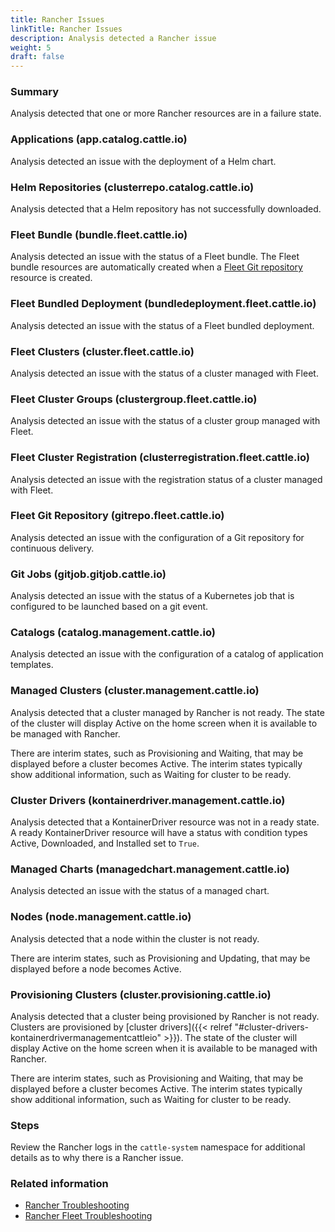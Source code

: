```yaml
---
title: Rancher Issues
linkTitle: Rancher Issues
description: Analysis detected a Rancher issue
weight: 5
draft: false
---
```


### Summary
Analysis detected that one or more Rancher resources are in a failure state.

### Applications (app.catalog.cattle.io)
Analysis detected an issue with the deployment of a Helm chart.

### Helm Repositories (clusterrepo.catalog.cattle.io)
Analysis detected that a Helm repository has not successfully downloaded.

### Fleet Bundle (bundle.fleet.cattle.io)
Analysis detected an issue with the status of a Fleet bundle. The Fleet bundle resources are automatically created when a [Fleet Git repository](#fleet-git-repository-gitrepofleetcattleio) resource is created.

### Fleet Bundled Deployment (bundledeployment.fleet.cattle.io)
Analysis detected an issue with the status of a Fleet bundled deployment.

### Fleet Clusters (cluster.fleet.cattle.io)
Analysis detected an issue with the status of a cluster managed with Fleet.

### Fleet Cluster Groups (clustergroup.fleet.cattle.io)
Analysis detected an issue with the status of a cluster group managed with Fleet.

### Fleet Cluster Registration (clusterregistration.fleet.cattle.io)
Analysis detected an issue with the registration status of a cluster managed with Fleet.

### Fleet Git Repository (gitrepo.fleet.cattle.io)
Analysis detected an issue with the configuration of a Git repository for continuous delivery.

### Git Jobs (gitjob.gitjob.cattle.io)
Analysis detected an issue with the status of a Kubernetes job that is configured to be launched based on a git event.

### Catalogs (catalog.management.cattle.io)
Analysis detected an issue with the configuration of a catalog of application templates.

### Managed Clusters (cluster.management.cattle.io)
Analysis detected that a cluster managed by Rancher is not ready. The state of the cluster will display Active on the home screen when it is available to be managed with Rancher.

There are interim states, such as Provisioning and Waiting, that may be displayed before a cluster becomes Active. The interim states typically show additional information, such as Waiting for cluster to be ready.

### Cluster Drivers (kontainerdriver.management.cattle.io)
Analysis detected that a KontainerDriver resource was not in a ready state. A ready KontainerDriver resource will have a status with condition types Active, Downloaded, and Installed set to `True`.

### Managed Charts (managedchart.management.cattle.io)
Analysis detected an issue with the status of a managed chart.

### Nodes (node.management.cattle.io)
Analysis detected that a node within the cluster is not ready.

There are interim states, such as Provisioning and Updating, that may be displayed before a node becomes Active.

### Provisioning Clusters (cluster.provisioning.cattle.io)
Analysis detected that a cluster being provisioned by Rancher is not ready. Clusters are provisioned by [cluster drivers]({{< relref "#cluster-drivers-kontainerdrivermanagementcattleio" >}}). The state of the cluster will display Active on the home screen when it is available to be managed with Rancher.

There are interim states, such as Provisioning and Waiting, that may be displayed before a cluster becomes Active. The interim states typically show additional information, such as Waiting for cluster to be ready.

### Steps
Review the Rancher logs in the `cattle-system` namespace for additional details as to why there is a Rancher issue.

### Related information
* [Rancher Troubleshooting](https://ranchermanager.docs.rancher.com/troubleshooting/)
* [Rancher Fleet Troubleshooting](https://fleet.rancher.io/troubleshooting)
